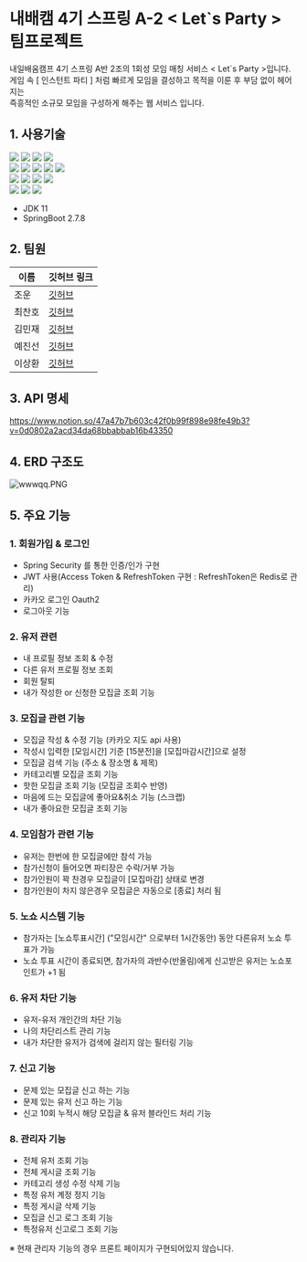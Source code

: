 # 내배캠 4기 스프링 A-2 < Let`s Party > 팀프로젝트

내일배움캠프 4기 스프링 A반 2조의 1회성 모임 매칭 서비스 < Let`s Party >입니다.  
게임 속 [ 인스턴트 파티 ] 처럼 빠르게 모임을 결성하고 목적을 이룬 후 부담 없이 헤어지는   
즉흥적인 소규모 모임을 구성하게 해주는 웹 서비스 입니다.



## 1. 사용기술

 <img src="https://img.shields.io/badge/Spring Boot-6DB33F?style=for-the-badge&logo=SpringBoot&logoColor=white"> <img src="https://img.shields.io/badge/Spring Security-6DB33F?style=for-the-badge&logo=SpringSecurity&logoColor=white"> 
<img src="https://img.shields.io/badge/MYSQL-4479A1?style=for-the-badge&logo=MYSQL&logoColor=white"> <img src="https://img.shields.io/badge/Redis-DC382D?style=for-the-badge&logo=Redis&logoColor=white">  
  <img src="https://img.shields.io/badge/Thymeleaf-6DB33F?style=for-the-badge&logo=Thymeleaf&logoColor=white"> <img src="https://img.shields.io/badge/Html-E34F26?style=for-the-badge&logo=html5&logoColor=white"> <img src="https://img.shields.io/badge/css-E34F26?style=for-the-badge&logo=html5&logoColor=white"> <img src="https://img.shields.io/badge/javascript-F7DF1E?style=for-the-badge&logo=javascript&logoColor=white"> <img src="https://img.shields.io/badge/KAKAO API-FFCD00?style=for-the-badge&logo=KAKAO&logoColor=white">     
<img src="https://img.shields.io/badge/amazon EC2-FF9900?style=for-the-badge&logo=amazon EC2&logoColor=white"> <img src="https://img.shields.io/badge/amazon RDS-527FFF?style=for-the-badge&logo=amazon RDS&logoColor=white"> <img src="https://img.shields.io/badge/amazon S3-569A31?style=for-the-badge&logo=amazon S3&logoColor=white"> <img src="https://img.shields.io/badge/Github actions-2088FF?style=for-the-badge&logo=githubActions&logoColor=white">   
<img src="https://img.shields.io/badge/Github-181717?style=for-the-badge&logo=github&logoColor=white"> <img src="https://img.shields.io/badge/intelli J-181717?style=for-the-badge&logo=intelliJIDEA&logoColor=white"> <img src="https://img.shields.io/badge/POSTMAN-FF6C37?style=for-the-badge&logo=POSTMAN&logoColor=white">

- JDK 11
- SpringBoot 2.7.8


##  2. 팀원
| 이름 | 깃허브 링크 | 
| --- | --- | 
| 조운 | [깃허브](https://github.com/jwoon1013)   | 
| 최찬호 | [깃허브](https://github.com/chanoChoi) | 
| 김민재| [깃허브](https://github.com/hobakk) | 
| 예진선| [깃허브](https://github.com/JinseonYe) | 
| 이상환| [깃허브](https://github.com/sang-hwann)  | 

## 3.  API 명세
https://www.notion.so/47a47b7b603c42f0b99f898e98fe49b3?v=0d0802a2acd34da68bbabbab16b43350

## 4. ERD 구조도
![wwwqq.PNG](https://prod-files-secure.s3.us-west-2.amazonaws.com/ceec3e2b-dd3f-463f-8139-a95f2bdf3de6/de568fb4-2a2a-423d-a6c7-9c983190099c/wwwqq.png)

## 5. 주요 기능
### 1. 회원가입 & 로그인
- Spring Security 를 통한 인증/인가 구현 
- JWT 사용(Access Token & RefreshToken 구현 
: RefreshToken은 Redis로 관리)
- 카카오 로그인 Oauth2
- 로그아웃 기능

### 2. 유저 관련
- 내 프로필 정보 조회 & 수정
- 다른 유저 프로필 정보 조회
- 회원 탈퇴
- 내가 작성한 or 신청한 모집글 조회 기능

### 3. 모집글 관련 기능
- 모집글 작성 & 수정 기능 (카카오 지도 api 사용)
- 작성시 입력한 [모임시간] 기준 [15분전]을 [모집마감시간]으로 설정
- 모집글 검색 기능 (주소 & 장소명 & 제목)
- 카테고리별 모집글 조회 기능
- 핫한 모집글 조회 기능 (모집글 조회수 반영)
- 마음에 드는 모집글에 좋아요&취소 기능 (스크랩)
- 내가 좋아요한 모집글 조회 기능


### 4. 모임참가 관련 기능
- 유저는 한번에 한 모집글에만 참석 가능
- 참가신청이 들어오면 파티장은 수락/거부 가능
- 참가인원이 꽉 찬경우 모집글이 [모집마감] 상태로 변경
- 참가인원이 차지 않은경우 모집글은 자동으로 [종료] 처리 됨

### 5. 노쇼 시스템 기능
- 참가자는 [노쇼투표시간] ("모임시간" 으로부터 1시간동안) 동안 다른유저 노쇼 투표가 가능
- 노쇼 투표 시간이 종료되면, 참가자의 과반수(반올림)에게 신고받은 유저는 노쇼포인트가 +1 됨

### 6. 유저 차단 기능
- 유저-유저 개인간의 차단 기능
- 나의 차단리스트 관리 기능
- 내가 차단한 유저가 검색에 걸리지 않는 필터링 기능

### 7. 신고 기능
- 문제 있는 모집글 신고 하는 기능
- 문제 있는 유저 신고 하는 기능
- 신고 10회 누적시 해당 모집글 & 유저 블라인드 처리 기능

### 8. 관리자 기능
- 전체 유저 조회 기능
- 전체 게시글 조회 기능
- 카테고리 생성 수정 삭제 기능
- 특정 유저 계정 정지 기능
- 특정 게시글 삭제 기능
- 모집글 신고 로그 조회 기능
- 특정유저 신고로그 조회 기능

※ 현재 관리자 기능의 경우 프론트 페이지가 구현되어있지 않습니다.
